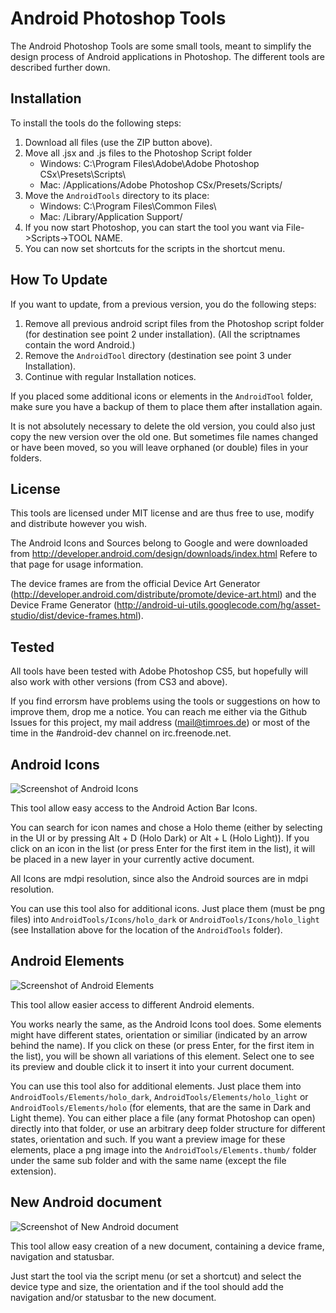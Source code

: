 Android Photoshop Tools
=======================

The Android Photoshop Tools are some small tools, meant to simplify the
design process of Android applications in Photoshop. The different tools
are described further down.


Installation
------------

To install the tools do the following steps:

1. Download all files (use the ZIP button above).
2. Move all .jsx and .js files to the Photoshop Script folder
   - Windows: C:\Program Files\Adobe\Adobe Photoshop CSx\Presets\Scripts\
   - Mac: /Applications/Adobe Photoshop CSx/Presets/Scripts/
3. Move the `AndroidTools` directory to its place:
   - Windows: C:\Program Files\Common Files\
   - Mac: /Library/Application Support/
4. If you now start Photoshop, you can start the tool you want 
   via File->Scripts->TOOL NAME. 
5. You can now set shortcuts for the scripts in the shortcut menu.


How To Update
-------------

If you want to update, from a previous version, you do the following steps:

1. Remove all previous android script files from the Photoshop script folder (for destination
   see point 2 under installation). (All the scriptnames contain the word Android.)
2. Remove the `AndroidTool` directory (destination see point 3 under Installation).
3. Continue with regular Installation notices.

If you placed some additional icons or elements in the `AndroidTool` folder, make sure
you have a backup of them to place them after installation again.

It is not absolutely necessary to delete the old version, you could also just copy the new
version over the old one. But sometimes file names changed or have been moved, so you will
leave orphaned (or double) files in your folders.


License
-------

This tools are licensed under MIT license and are thus free to use, modify
and distribute however you wish.

The Android Icons and Sources belong to Google and were downloaded from
http://developer.android.com/design/downloads/index.html
Refere to that page for usage information.

The device frames are from the official Device Art Generator (http://developer.android.com/distribute/promote/device-art.html)
and the Device Frame Generator (http://android-ui-utils.googlecode.com/hg/asset-studio/dist/device-frames.html).


Tested
------

All tools have been tested with Adobe Photoshop CS5, but hopefully will also work
with other versions (from CS3 and above).

If you find errorsm have problems using the tools or suggestions on how to improve them,
drop me a notice. You can reach me either via the Github Issues for this project, my 
mail address (mail@timroes.de) or most of the time in the #android-dev channel on irc.freenode.net.


Android Icons
-------------

![Screenshot of Android Icons](http://dl.dropbox.com/u/56970236/pstools/icons.png)

This tool allow easy access to the Android Action Bar Icons.

You can search for icon names and chose a Holo theme (either by selecting
in the UI or by pressing Alt + D (Holo Dark) or Alt + L (Holo Light)).
If you click on an icon in the list (or press Enter for the first item in the list), 
it will be placed in a new layer in your currently active document.

All Icons are mdpi resolution, since also the Android sources are in mdpi 
resolution.

You can use this tool also for additional icons. Just place them  (must be png files)
into `AndroidTools/Icons/holo_dark` or `AndroidTools/Icons/holo_light` (see
Installation above for the location of the `AndroidTools` folder).


Android Elements
----------------

![Screenshot of Android Elements](http://dl.dropbox.com/u/56970236/pstools/elements.png)

This tool allow easier access to different Android elements.

You works nearly the same, as the Android Icons tool does. Some elements might have
different states, orientation or similiar (indicated by an arrow behind the name). 
If you click on these (or press Enter, for the first item in the list), you will be shown
all variations of this element. Select one to see its preview and double click it to insert it 
into your current document.

You can use this tool also for additional elements. Just place them into `AndroidTools/Elements/holo_dark`,
`AndroidTools/Elements/holo_light` or `AndroidTools/Elements/holo` (for elements, that are the same in Dark
and Light theme). You can either place a file (any format Photoshop can open) directly into that folder, or
use an arbitrary deep folder structure for different states, orientation and such. If you want a preview
image for these elements, place a png image into the `AndroidTools/Elements.thumb/` folder under the same sub
folder and with the same name (except the file extension).


New Android document
--------------------

![Screenshot of New Android document](http://dl.dropbox.com/u/56970236/pstools/newdevice.png)

This tool allow easy creation of a new document, containing a device frame, navigation and statusbar.

Just start the tool via the script menu (or set a shortcut) and select the device type and size, the orientation
and if the tool should add the navigation and/or statusbar to the new document.
